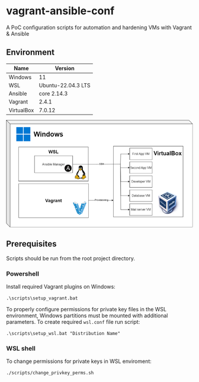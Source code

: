 # vagrant-ansible-conf
A PoC configuration scripts for automation and hardening VMs with Vagrant &amp; Ansible

## Environment
| Name       | Version            |
|------------|--------------------|
| Windows    | 11                 |
| WSL        | Ubuntu-22.04.3 LTS |
| Ansible    | core 2.14.3        |
| Vagrant    | 2.4.1              |
| VirtualBox | 7.0.12             |


![Environment diagram](./images/Vagrant-ansible%20infrastructure.png)

## Prerequisites
Scripts should be run from the root project directory.

### Powershell
Install required Vagrant plugins on Windows:
```
.\scripts\setup_vagrant.bat 
```
To properly configure permissions for private key files in the WSL environment, Windows partitions must be mounted with
additional parameters. To create required `wsl.conf` file run script:
```
.\scripts\setup_wsl.bat "Distribution Name"
```

### WSL shell
To change permissions for private keys in WSL enviroment:
```
./scripts/change_privkey_perms.sh
```